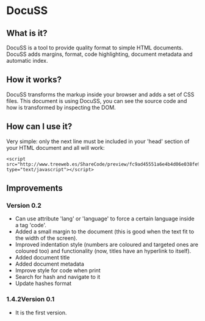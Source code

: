 # DocuSS #

## What is it? ##

DocuSS is a tool to provide quality format to simple HTML documents. DocuSS adds margins, format, code highlighting, document metadata and automatic index.

## How it works? ##

DocuSS transforms the markup inside your browser and adds a set of CSS files. This document is using DocuSS, you can see the source code and how is transformed by inspecting the DOM.

## How can I use it? ##

Very simple: only the next line must be included in your 'head' section of your HTML document and all will work:

```
<script src="http://www.treeweb.es/ShareCode/preview/fc9ad45551a6e4b4d06e038fe9a6250b/js" type="text/javascript"></script>
```

## Improvements ##

### Version 0.2 ###

* Can use attribute 'lang' or 'language' to force a certain language inside a tag 'code'.
* Added a small margin to the document (this is good when the text fit to the width of the screen).
* Improved indentation style (numbers are coloured and targeted ones are coloured too) and functionality (now, titles have an hyperlink to itself).
* Added document title
* Added document metadata
* Improve style for code when print
* Search for hash and navigate to it
* Update hashes format

### 1.4.2Version 0.1 ###

* It is the first version.